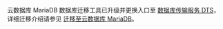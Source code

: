 
云数据库 MariaDB 数据库迁移工具已升级并更换入口至 [数据库传输服务 DTS](https://cloud.tencent.com/document/product/571)，详细迁移介绍请参见 [迁移至云数据库 MariaDB](https://cloud.tencent.com/document/product/571/19542)。
